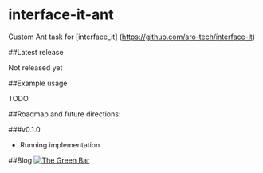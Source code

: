 # interface-it-ant
Custom Ant task for [interface_it] (https://github.com/aro-tech/interface-it)


##Latest release

Not released yet

##Example usage

TODO


##Roadmap and future directions:

###v0.1.0

 * Running implementation
 

##Blog
[![The Green Bar](https://img.shields.io/badge/My_Blog:-The_Green_Bar-brightgreen.svg)](https://thegreenbar.wordpress.com/)
